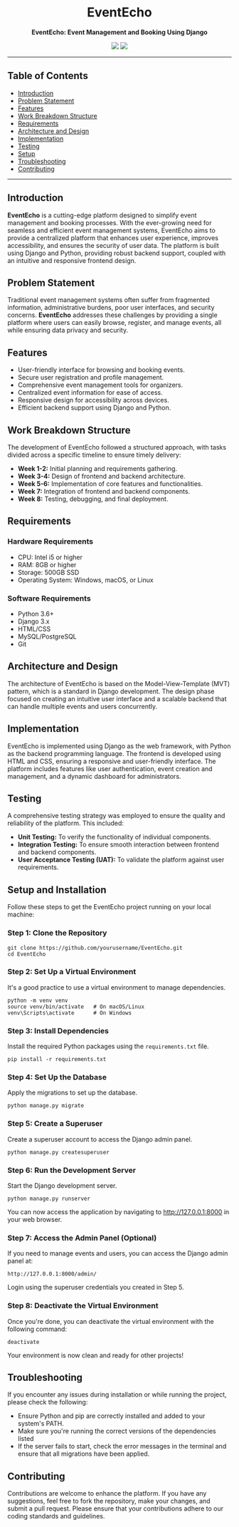 <h1 align="center">EventEcho</h1>
<p align="center">
  <strong>EventEcho: Event Management and Booking Using Django</strong>
</p>

<p align="center">
  <img src="https://img.shields.io/badge/Status-Completed-brightgreen.svg">
  <img src="https://img.shields.io/badge/Technology-Django%20%7C%20Python%20%7C%20HTML%20%7C%20CSS-blue.svg">
</p>

---

<h2>Table of Contents</h2>

<ul>
  <li><a href="#introduction">Introduction</a></li>
  <li><a href="#problem-statement">Problem Statement</a></li>
  <li><a href="#features">Features</a></li>
  <li><a href="#work-breakdown-structure">Work Breakdown Structure</a></li>
  <li><a href="#requirements">Requirements</a></li>
  <li><a href="#architecture-and-design">Architecture and Design</a></li>
  <li><a href="#implementation">Implementation</a></li>
  <li><a href="#testing">Testing</a></li>
  <li><a href="#setup">Setup</a></li>
  <li><a href="#troubleshooting">Troubleshooting</a></li>
  <li><a href="#contributing">Contributing</a></li>
</ul>

---

<h2 id="introduction">Introduction</h2>

<p>
  <strong>EventEcho</strong> is a cutting-edge platform designed to simplify event management and booking processes. With the ever-growing need for seamless and efficient event management systems, EventEcho aims to provide a centralized platform that enhances user experience, improves accessibility, and ensures the security of user data. The platform is built using Django and Python, providing robust backend support, coupled with an intuitive and responsive frontend design.
</p>

<h2 id="problem-statement">Problem Statement</h2>

<p>
  Traditional event management systems often suffer from fragmented information, administrative burdens, poor user interfaces, and security concerns. <strong>EventEcho</strong> addresses these challenges by providing a single platform where users can easily browse, register, and manage events, all while ensuring data privacy and security.
</p>

<h2 id="features">Features</h2>

<ul>
  <li>User-friendly interface for browsing and booking events.</li>
  <li>Secure user registration and profile management.</li>
  <li>Comprehensive event management tools for organizers.</li>
  <li>Centralized event information for ease of access.</li>
  <li>Responsive design for accessibility across devices.</li>
  <li>Efficient backend support using Django and Python.</li>
</ul>

<h2 id="work-breakdown-structure">Work Breakdown Structure</h2>

<p>
  The development of EventEcho followed a structured approach, with tasks divided across a specific timeline to ensure timely delivery:
</p>

<ul>
  <li><strong>Week 1-2:</strong> Initial planning and requirements gathering.</li>
  <li><strong>Week 3-4:</strong> Design of frontend and backend architecture.</li>
  <li><strong>Week 5-6:</strong> Implementation of core features and functionalities.</li>
  <li><strong>Week 7:</strong> Integration of frontend and backend components.</li>
  <li><strong>Week 8:</strong> Testing, debugging, and final deployment.</li>
</ul>

<h2 id="requirements">Requirements</h2>

<h3>Hardware Requirements</h3>

<ul>
  <li>CPU: Intel i5 or higher</li>
  <li>RAM: 8GB or higher</li>
  <li>Storage: 500GB SSD</li>
  <li>Operating System: Windows, macOS, or Linux</li>
</ul>

<h3>Software Requirements</h3>

<ul>
  <li>Python 3.6+</li>
  <li>Django 3.x</li>
  <li>HTML/CSS</li>
  <li>MySQL/PostgreSQL</li>
  <li>Git</li>
</ul>

<h2 id="architecture-and-design">Architecture and Design</h2>

<p>
  The architecture of EventEcho is based on the Model-View-Template (MVT) pattern, which is a standard in Django development. The design phase focused on creating an intuitive user interface and a scalable backend that can handle multiple events and users concurrently.
</p>

<h2 id="implementation">Implementation</h2>

<p>
  EventEcho is implemented using Django as the web framework, with Python as the backend programming language. The frontend is developed using HTML and CSS, ensuring a responsive and user-friendly interface. The platform includes features like user authentication, event creation and management, and a dynamic dashboard for administrators.
</p>

<h2 id="testing">Testing</h2>

<p>
  A comprehensive testing strategy was employed to ensure the quality and reliability of the platform. This included:
</p>

<ul>
  <li><strong>Unit Testing:</strong> To verify the functionality of individual components.</li>
  <li><strong>Integration Testing:</strong> To ensure smooth interaction between frontend and backend components.</li>
  <li><strong>User Acceptance Testing (UAT):</strong> To validate the platform against user requirements.</li>
</ul>


<h2 id="setup">Setup and Installation</h2>

<p>Follow these steps to get the EventEcho project running on your local machine:</p>

<h3>Step 1: Clone the Repository</h3>

<pre><code>git clone https://github.com/yourusername/EventEcho.git
cd EventEcho
</code></pre>

<h3>Step 2: Set Up a Virtual Environment</h3>

<p>It's a good practice to use a virtual environment to manage dependencies.</p>

<pre><code>python -m venv venv
source venv/bin/activate   # On macOS/Linux
venv\Scripts\activate      # On Windows
</code></pre>

<h3>Step 3: Install Dependencies</h3>

<p>Install the required Python packages using the <code>requirements.txt</code> file.</p>

<pre><code>pip install -r requirements.txt
</code></pre>

<h3>Step 4: Set Up the Database</h3>

<p>Apply the migrations to set up the database.</p>

<pre><code>python manage.py migrate
</code></pre>

<h3>Step 5: Create a Superuser</h3>

<p>Create a superuser account to access the Django admin panel.</p>

<pre><code>python manage.py createsuperuser
</code></pre>

<h3>Step 6: Run the Development Server</h3>

<p>Start the Django development server.</p>

<pre><code>python manage.py runserver
</code></pre>

<p>You can now access the application by navigating to <a href="http://127.0.0.1:8000" target="_blank">http://127.0.0.1:8000</a> in your web browser.</p>

<h3>Step 7: Access the Admin Panel (Optional)</h3>

<p>If you need to manage events and users, you can access the Django admin panel at:</p>

<pre><code>http://127.0.0.1:8000/admin/
</code></pre>

<p>Login using the superuser credentials you created in Step 5.</p>

<h3>Step 8: Deactivate the Virtual Environment</h3>

<p>Once you're done, you can deactivate the virtual environment with the following command:</p>

<pre><code>deactivate
</code></pre>

<p>Your environment is now clean and ready for other projects!</p>

<h2 id="troubleshooting">Troubleshooting</h2>

<p>If you encounter any issues during installation or while running the project, please check the following:</p>

<ul>
  <li>Ensure Python and pip are correctly installed and added to your system's PATH.</li>
  <li>Make sure you're running the correct versions of the dependencies listed</li>
  <li>If the server fails to start, check the error messages in the terminal and ensure that all migrations have been applied.</li>
</ul>

<h2 id="contributing">Contributing</h2>

<p>
  Contributions are welcome to enhance the platform. If you have any suggestions, feel free to fork the repository, make your changes, and submit a pull request. Please ensure that your contributions adhere to our coding standards and guidelines.
</p>
